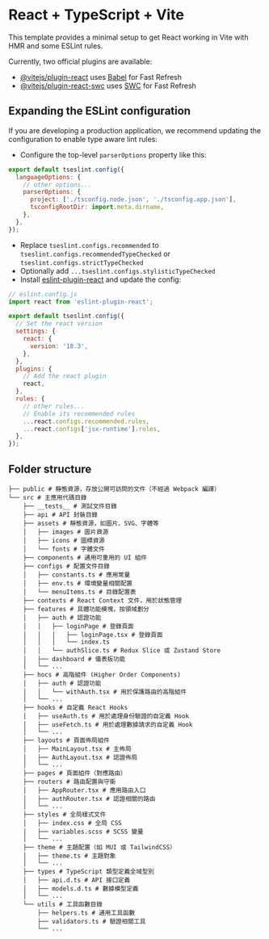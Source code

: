 # React + TypeScript + Vite

This template provides a minimal setup to get React working in Vite with HMR and some ESLint rules.

Currently, two official plugins are available:

- [@vitejs/plugin-react](https://github.com/vitejs/vite-plugin-react/blob/main/packages/plugin-react/README.md) uses [Babel](https://babeljs.io/) for Fast Refresh
- [@vitejs/plugin-react-swc](https://github.com/vitejs/vite-plugin-react-swc) uses [SWC](https://swc.rs/) for Fast Refresh

## Expanding the ESLint configuration

If you are developing a production application, we recommend updating the configuration to enable type aware lint rules:

- Configure the top-level `parserOptions` property like this:

```js
export default tseslint.config({
  languageOptions: {
    // other options...
    parserOptions: {
      project: ['./tsconfig.node.json', './tsconfig.app.json'],
      tsconfigRootDir: import.meta.dirname,
    },
  },
});
```

- Replace `tseslint.configs.recommended` to `tseslint.configs.recommendedTypeChecked` or `tseslint.configs.strictTypeChecked`
- Optionally add `...tseslint.configs.stylisticTypeChecked`
- Install [eslint-plugin-react](https://github.com/jsx-eslint/eslint-plugin-react) and update the config:

```js
// eslint.config.js
import react from 'eslint-plugin-react';

export default tseslint.config({
  // Set the react version
  settings: {
    react: {
      version: '18.3',
    },
  },
  plugins: {
    // Add the react plugin
    react,
  },
  rules: {
    // other rules...
    // Enable its recommended rules
    ...react.configs.recommended.rules,
    ...react.configs['jsx-runtime'].rules,
  },
});
```

## Folder structure

```
├── public # 靜態資源，存放公開可訪問的文件（不經過 Webpack 編譯）
└── src # 主應用代碼目錄
    ├── __tests__ # 測試文件目錄
    ├── api # API 封裝目錄
    ├── assets # 靜態資源，如圖片、SVG、字體等
    │   ├── images # 圖片資源
    │   ├── icons # 圖標資源
    │   └── fonts # 字體文件
    ├── components # 通用可重用的 UI 組件
    ├── configs # 配置文件目錄
    │   ├── constants.ts # 應用常量
    │   ├── env.ts # 環境變量相關配置
    │   └── menuItems.ts # 目錄配置表
    ├── contexts # React Context 文件，用於狀態管理
    ├── features # 具體功能模塊，按領域劃分
    │   ├── auth # 認證功能
    │   │   ├── loginPage # 登錄頁面
    │   │   │   ├── loginPage.tsx # 登錄頁面
    │   │   │   └── index.ts
    │   │   └── authSlice.ts # Redux Slice 或 Zustand Store
    │   ├── dashboard # 儀表板功能
    │   └── ...
    ├── hocs # 高階組件 (Higher Order Components)
    │   ├── auth # 認證功能
    │   │   └── withAuth.tsx # 用於保護路由的高階組件
    │   └── ...
    ├── hooks # 自定義 React Hooks
    │   ├── useAuth.ts # 用於處理身份驗證的自定義 Hook
    │   ├── useFetch.ts # 用於處理數據請求的自定義 Hook
    │   └── ...
    ├── layouts # 頁面佈局組件
    │   ├── MainLayout.tsx # 主佈局
    │   ├── AuthLayout.tsx # 認證佈局
    │   └── ...
    ├── pages # 頁面組件（對應路由）
    ├── routers # 路由配置與守衛
    │   ├── AppRouter.tsx # 應用路由入口
    │   ├── authRouter.tsx # 認證相關的路由
    │   └── ...
    ├── styles # 全局樣式文件
    │   ├── index.css # 全局 CSS
    │   ├── variables.scss # SCSS 變量
    │   └── ...
    ├── theme # 主題配置（如 MUI 或 TailwindCSS）
    │   ├── theme.ts # 主題對象
    │   └── ...
    ├── types # TypeScript 類型定義全域型別
    │   ├── api.d.ts # API 接口定義
    │   ├── models.d.ts # 數據模型定義
    │   └── ...
    └── utils # 工具函數目錄
        ├── helpers.ts # 通用工具函數
        ├── validators.ts # 驗證相關工具
        └── ...

```
